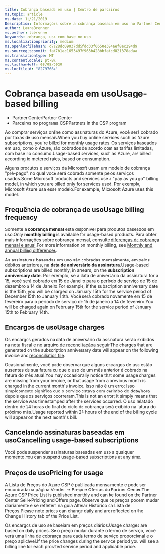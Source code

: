 ```yaml
---
title: Cobrança baseada em uso | Centro de parceiros
ms.topic: article
ms.date: 11/21/2019
Description: Informações sobre a cobrança baseada em uso no Partner Center, em que você será cobrado por taxas de uso mensais.
author: LauraBrenner
ms.author: labrenne
keywords: cobrança, uso com base no uso
ms.localizationpriority: medium
ms.openlocfilehash: d7828dc09037dd5fdd33f0650e324aef8ec294d9
ms.sourcegitcommit: faf7b1ac1653497f963b428bbfafcd821378adaa
ms.translationtype: MT
ms.contentlocale: pt-BR
ms.lasthandoff: 05/05/2020
ms.locfileid: "82797664"
---
```

# <a name="usage-based-billing"></a><span data-ttu-id="5a235-104">Cobrança baseada em uso</span><span class="sxs-lookup"><span data-stu-id="5a235-104">Usage-based billing</span></span>

- <span data-ttu-id="5a235-105">Partner Center</span><span class="sxs-lookup"><span data-stu-id="5a235-105">Partner Center</span></span>
- <span data-ttu-id="5a235-106">Parceiros no programa CSP</span><span class="sxs-lookup"><span data-stu-id="5a235-106">Partners in the CSP program</span></span>

<span data-ttu-id="5a235-107">Ao comprar serviços online como assinaturas do Azure, você será cobrado por taxas de uso mensais.</span><span class="sxs-lookup"><span data-stu-id="5a235-107">When you buy online services such as Azure subscriptions, you're billed for monthly usage rates.</span></span> <span data-ttu-id="5a235-108">Os serviços baseados em uso, como o Azure, são cobrados de acordo com as tarifas limitadas, com base no consumo.</span><span class="sxs-lookup"><span data-stu-id="5a235-108">Usage-based services, such as Azure, are billed according to metered rates, based on consumption.</span></span>

<span data-ttu-id="5a235-109">Alguns produtos e serviços da Microsoft usam um modelo de cobrança "pré-pago", no qual você será cobrado somente pelos serviços usados.</span><span class="sxs-lookup"><span data-stu-id="5a235-109">Some Microsoft products and services use a "pay as you go" billing model, in which you are billed only for services used.</span></span> <span data-ttu-id="5a235-110">Por exemplo, Microsoft Azure usa esse modelo.</span><span class="sxs-lookup"><span data-stu-id="5a235-110">For example, Microsoft Azure uses this model.</span></span> 

## <a name="usage-billing-frequency"></a><span data-ttu-id="5a235-111">Frequência de cobrança de uso</span><span class="sxs-lookup"><span data-stu-id="5a235-111">Usage billing frequency</span></span>

<span data-ttu-id="5a235-112">Somente a **cobrança mensal** está disponível para produtos baseados em uso.</span><span class="sxs-lookup"><span data-stu-id="5a235-112">Only **monthly billing** is available for usage-based products.</span></span> <span data-ttu-id="5a235-113">Para obter mais informações sobre cobrança mensal, consulte [diferenças de cobrança mensal e anual](billing-annual-monthly.md).</span><span class="sxs-lookup"><span data-stu-id="5a235-113">For more information on monthly billing, see [Monthly and annual billing differences](billing-annual-monthly.md).</span></span>

<span data-ttu-id="5a235-114">As assinaturas baseadas em uso são cobradas mensalmente, em pelos débitos anteriores, na **data de aniversário da assinatura**.</span><span class="sxs-lookup"><span data-stu-id="5a235-114">Usage-based subscriptions are billed monthly, in arrears, on the **subscription anniversary date**.</span></span> <span data-ttu-id="5a235-115">Por exemplo, se a data de aniversário da assinatura for a 15, você será cobrado em 15 de Janeiro para o período de serviço de 15 de dezembro a 14 de Janeiro.</span><span class="sxs-lookup"><span data-stu-id="5a235-115">For example, if the subscription anniversary date is the 15th, you will be charged on January 15th for the service period of December 15th to January 14th.</span></span> <span data-ttu-id="5a235-116">Você será cobrado novamente em 15 de fevereiro para o período de serviço de 15 de janeiro a 14 de fevereiro.</span><span class="sxs-lookup"><span data-stu-id="5a235-116">You will be charged again on February 15th for the service period of January 15th to February 14th.</span></span> 

## <a name="usage-charges"></a><span data-ttu-id="5a235-117">Encargos de uso</span><span class="sxs-lookup"><span data-stu-id="5a235-117">Usage charges</span></span>

<span data-ttu-id="5a235-118">Os encargos gerados na data de aniversário da assinatura serão exibidos na nota fiscal e no [arquivo de reconciliação](usage-based-recon-files.md)a seguir.</span><span class="sxs-lookup"><span data-stu-id="5a235-118">The charges that are generated on the subscription anniversary date will appear on the following invoice and [reconciliation file](usage-based-recon-files.md).</span></span>

<span data-ttu-id="5a235-119">Ocasionalmente, você pode observar que alguns encargos de uso estão ausentes de sua fatura ou que o uso de um mês anterior é cobrado na fatura do mês atual.</span><span class="sxs-lookup"><span data-stu-id="5a235-119">You may occasionally notice that some usage charges are missing from your invoice, or that usage from a previous month is charged in the current month's invoice.</span></span> <span data-ttu-id="5a235-120">Isso não é um erro; Isso simplesmente significa que o serviço estava com carimbo de data/hora depois que os serviços ocorreram.</span><span class="sxs-lookup"><span data-stu-id="5a235-120">This is not an error; it simply means that the service was timestamped after the services occurred.</span></span> <span data-ttu-id="5a235-121">O uso relatado dentro de 24 horas do final do ciclo de cobrança será exibido na fatura do próximo mês.</span><span class="sxs-lookup"><span data-stu-id="5a235-121">Usage reported within 24 hours of the end of the billing cycle will appear on the next month's bill.</span></span>

## <a name="cancelling-usage-based-subscriptions"></a><span data-ttu-id="5a235-122">Cancelando assinaturas baseadas em uso</span><span class="sxs-lookup"><span data-stu-id="5a235-122">Cancelling usage-based subscriptions</span></span>

<span data-ttu-id="5a235-123">Você pode suspender assinaturas baseadas em uso a qualquer momento.</span><span class="sxs-lookup"><span data-stu-id="5a235-123">You can suspend usage-based subscriptions at any time.</span></span>

## <a name="pricing-for-usage"></a><span data-ttu-id="5a235-124">Preços de uso</span><span class="sxs-lookup"><span data-stu-id="5a235-124">Pricing for usage</span></span>

<span data-ttu-id="5a235-125">A Lista de Preços do Azure CSP é publicada mensalmente e pode ser encontrada na página Vender -> Preço e Ofertas do Partner Center.</span><span class="sxs-lookup"><span data-stu-id="5a235-125">The Azure CSP Price List is published monthly and can be found on the Partner Center Sell->Pricing and Offers page.</span></span> <span data-ttu-id="5a235-126">Observe que os preços podem mudar diariamente e se refletem na guia Alterar Histórico da Lista de Preços.</span><span class="sxs-lookup"><span data-stu-id="5a235-126">Please note prices can change daily and are reflected on the Change History tab of the Price List.</span></span>

<span data-ttu-id="5a235-127">Os encargos de uso se baseiam em preços diários.</span><span class="sxs-lookup"><span data-stu-id="5a235-127">Usage charges are based on daily prices.</span></span> <span data-ttu-id="5a235-128">Se o preço mudar durante o termo de serviço, você verá uma linha de cobrança para cada termo de serviço proporcional e o preço aplicável.</span><span class="sxs-lookup"><span data-stu-id="5a235-128">If the price changes during the service period you will see a billing line for each prorated service period and applicable price.</span></span>
